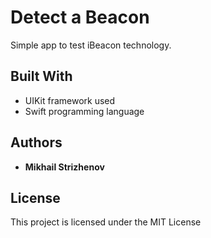 # Detect a Beacon

Simple app to test iBeacon technology.

## Built With

* UIKit framework used
* Swift programming language

## Authors

* **Mikhail Strizhenov**

## License

This project is licensed under the MIT License
